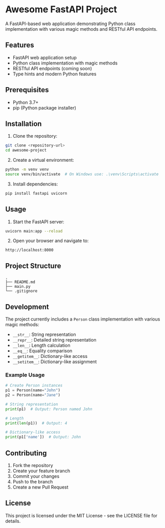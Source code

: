 # Awesome FastAPI Project

A FastAPI-based web application demonstrating Python class implementation with various magic methods and RESTful API endpoints.

## Features

- FastAPI web application setup
- Python class implementation with magic methods
- RESTful API endpoints (coming soon)
- Type hints and modern Python features

## Prerequisites

- Python 3.7+
- pip (Python package installer)

## Installation

1. Clone the repository:
```bash
git clone <repository-url>
cd awesome-project
```

2. Create a virtual environment:
```bash
python -m venv venv
source venv/bin/activate  # On Windows use: .\venv\Scripts\activate
```

3. Install dependencies:
```bash
pip install fastapi uvicorn
```

## Usage

1. Start the FastAPI server:
```bash
uvicorn main:app --reload
```

2. Open your browser and navigate to:
```
http://localhost:8000
```

## Project Structure

```
.
├── README.md
├── main.py
└── .gitignore
```

## Development

The project currently includes a `Person` class implementation with various magic methods:

- `__str__`: String representation
- `__repr__`: Detailed string representation
- `__len__`: Length calculation
- `__eq__`: Equality comparison
- `__getitem__`: Dictionary-like access
- `__setitem__`: Dictionary-like assignment

### Example Usage

```python
# Create Person instances
p1 = Person(name="John")
p2 = Person(name="Jane")

# String representation
print(p1)  # Output: Person named John

# Length
print(len(p1))  # Output: 4

# Dictionary-like access
print(p1['name'])  # Output: John
```

## Contributing

1. Fork the repository
2. Create your feature branch
3. Commit your changes
4. Push to the branch
5. Create a new Pull Request

## License

This project is licensed under the MIT License - see the LICENSE file for details.
